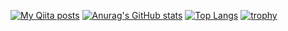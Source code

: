 [![My Qiita posts](https://qiita-badge.apiapi.app/s/itounagi0116/posts.svg)](http://qiita.com/itounagi0116)
[![Anurag's GitHub stats](https://github-readme-stats.vercel.app/api?username=itounagi0116)](https://github.com/anuraghazra/github-readme-stats)
[![Top Langs](https://github-readme-stats.vercel.app/api/top-langs/?username=itounagi0116)](https://github.com/anuraghazra/github-readme-stats)
[![trophy](https://github-profile-trophy.vercel.app/?username=itounagi0116)](https://github.com/ryo-ma/github-profile-trophy)
